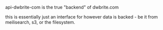 api-dwbrite-com is the true "backend" of dwbrite.com

this is essentially just an interface for however data is backed - 
be it from meilisearch, s3, or the filesystem.